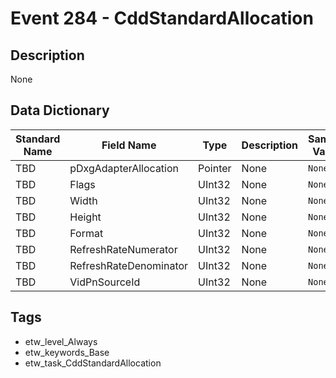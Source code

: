# Event 284 - CddStandardAllocation

## Description
None

## Data Dictionary
|Standard Name|Field Name|Type|Description|Sample Value|
|---|---|---|---|---|
|TBD|pDxgAdapterAllocation|Pointer|None|`None`|
|TBD|Flags|UInt32|None|`None`|
|TBD|Width|UInt32|None|`None`|
|TBD|Height|UInt32|None|`None`|
|TBD|Format|UInt32|None|`None`|
|TBD|RefreshRateNumerator|UInt32|None|`None`|
|TBD|RefreshRateDenominator|UInt32|None|`None`|
|TBD|VidPnSourceId|UInt32|None|`None`|

## Tags
* etw_level_Always
* etw_keywords_Base
* etw_task_CddStandardAllocation